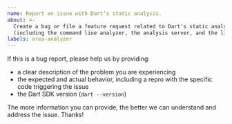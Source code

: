 ```yaml
---
name: Report an issue with Dart’s static analysis.
about: >-
  Create a bug or file a feature request related to Dart's static analysis
  (including the command line analyzer, the analysis server, and the linter).
labels: area-analyzer
---
```


If this is a bug report, please help us by providing:

- a clear description of the problem you are experiencing
- the expected and actual behavior, including a repro with the specific code triggering the issue
- the Dart SDK version (`dart --version`)

The more information you can provide, the better we can understand and address the issue. Thanks!
